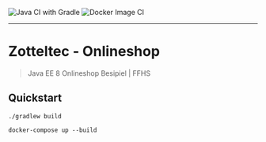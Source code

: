 ![Java CI with Gradle](https://github.com/zotteljedi/Onlineshop/workflows/Java%20CI%20with%20Gradle/badge.svg)
![Docker Image CI](https://github.com/zotteljedi/Onlineshop/workflows/Docker%20Image%20CI/badge.svg)

---

# Zotteltec - Onlineshop 

> Java EE 8 Onlineshop Besipiel | FFHS

## Quickstart

```
./gradlew build
```
```
docker-compose up --build
```
